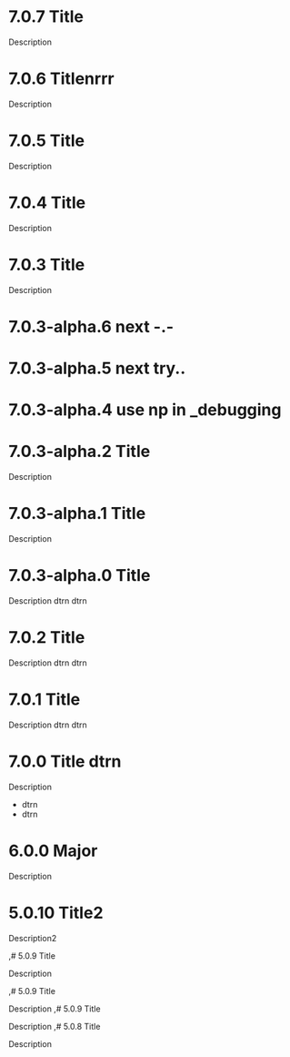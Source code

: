 # 7.0.7 Title

Description


# 7.0.6 Titlenrrr

Description


# 7.0.5 Title

Description


# 7.0.4 Title

Description


# 7.0.3 Title

Description


# 7.0.3-alpha.6 next -.-


# 7.0.3-alpha.5 next try..


# 7.0.3-alpha.4 use np in _debugging


# 7.0.3-alpha.2 Title

Description


# 7.0.3-alpha.1 Title

Description


# 7.0.3-alpha.0 Title

Description dtrn dtrn 


# 7.0.2 Title

Description dtrn dtrn 


# 7.0.1 Title

Description dtrn dtrn 


# 7.0.0 Title dtrn

Description
* dtrn 
* dtrn 


# 6.0.0 Major

Description


# 5.0.10 Title2

Description2


,# 5.0.9 Title

Description


,# 5.0.9 Title

Description
,# 5.0.9 Title

Description
,# 5.0.8 Title

Description

